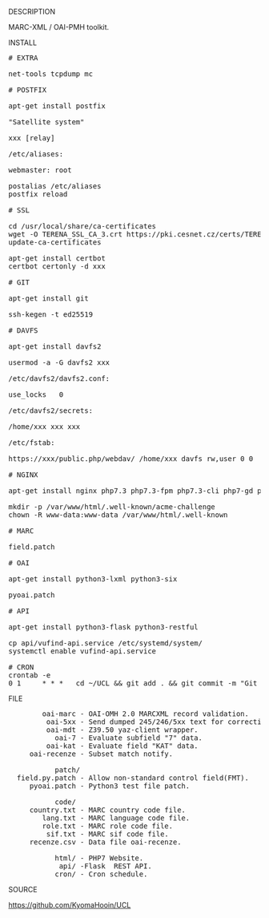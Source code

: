 
DESCRIPTION

MARC-XML / OAI-PMH toolkit.

INSTALL
<pre>
# EXTRA

net-tools tcpdump mc

# POSTFIX

apt-get install postfix

"Satellite system"

xxx [relay]

/etc/aliases:

webmaster: root

postalias /etc/aliases
postfix reload

# SSL

cd /usr/local/share/ca-certificates
wget -O TERENA_SSL_CA_3.crt https://pki.cesnet.cz/certs/TERENA_SSL_CA_3.pem
update-ca-certificates

apt-get install certbot
certbot certonly -d xxx

# GIT

apt-get install git

ssh-kegen -t ed25519

# DAVFS

apt-get install davfs2

usermod -a -G davfs2 xxx

/etc/davfs2/davfs2.conf:

use_locks	0

/etc/davfs2/secrets:

/home/xxx xxx xxx

/etc/fstab:

https://xxx/public.php/webdav/ /home/xxx davfs rw,user 0 0

# NGINX

apt-get install nginx php7.3 php7.3-fpm php7.3-cli php7-gd php7-ldap php7.3-sqlite3

mkdir -p /var/www/html/.well-known/acme-challenge
chown -R www-data:www-data /var/www/html/.well-known

# MARC

field.patch

# OAI

apt-get install python3-lxml python3-six

pyoai.patch

# API

apt-get install python3-flask python3-restful

cp api/vufind-api.service /etc/systemd/system/
systemctl enable vufind-api.service

# CRON
crontab -e
0 1     * * *   cd ~/UCL && git add . && git commit -m "Git auto backup." && git push origin master >> ~/git.log 2>&1 &
</pre>
FILE
<pre>
        oai-marc - OAI-OMH 2.0 MARCXML record validation.
         oai-5xx - Send dumped 245/246/5xx text for correction. 
         oai-mdt - Z39.50 yaz-client wrapper.
           oai-7 - Evaluate subfield "7" data. 
         oai-kat - Evaluate field "KAT" data. 
     oai-recenze - Subset match notify.

           patch/
  field.py.patch - Allow non-standard control field(FMT).
     pyoai.patch - Python3 test file patch.

           code/
     country.txt - MARC country code file.
        lang.txt - MARC language code file.
        role.txt - MARC role code file.
         sif.txt - MARC sif code file.
     recenze.csv - Data file oai-recenze.

           html/ - PHP7 Website.
            api/ -Flask  REST API.
           cron/ - Cron schedule.
</pre>
SOURCE

https://github.com/KyomaHooin/UCL

